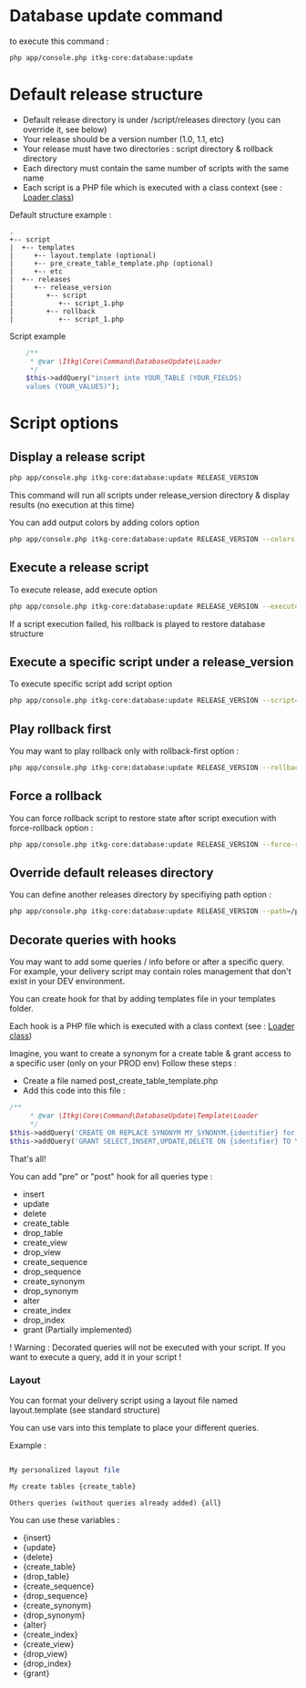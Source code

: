 Database update command
=======================

to execute this command :

```bash
php app/console.php itkg-core:database:update
```

# Default release structure

* Default release directory is under /script/releases directory (you can override it, see below)
* Your release should be a version number (1.0, 1.1, etc)
* Your release must have two directories : script directory & rollback directory
* Each directory must contain the same number of scripts with the same name
* Each script is a PHP file which is executed with a class context (see : [Loader class](https://github.com/itkg/core/blob/master/src/Itkg/Core/Command/DatabaseUpdate/Loader.php))


Default structure example :
```text
.
+-- script
|  +-- templates
|     +-- layout.template (optional)
|     +-- pre_create_table_template.php (optional)
|     +-- etc
|  +-- releases
|     +-- release_version
|        +-- script
|           +-- script_1.php
|        +-- rollback
|           +-- script_1.php
```

Script example

```php
    /**
     * @var \Itkg\Core\Command\DatabaseUpdate\Loader
     */
    $this->addQuery("insert into YOUR_TABLE (YOUR_FIELDS)
    values (YOUR_VALUES)");
```

# Script options

## Display a release script
```bash
php app/console.php itkg-core:database:update RELEASE_VERSION
```

This command will run all scripts under release_version directory & display results (no execution at this time)

You can add output colors by adding colors option

```bash
php app/console.php itkg-core:database:update RELEASE_VERSION --colors
```

## Execute a release script

To execute release, add execute option

```bash
php app/console.php itkg-core:database:update RELEASE_VERSION --execute
```

If a script execution failed, his rollback is played to restore database structure

## Execute a specific script under a release_version

To execute specific script add script option

```bash
php app/console.php itkg-core:database:update RELEASE_VERSION --script=YOUR_SCRIPT_NAME
```

## Play rollback first

You may want to play rollback only with rollback-first option :

```bash
php app/console.php itkg-core:database:update RELEASE_VERSION --rollback-first
```

## Force a rollback

You can force rollback script to restore state after script execution with force-rollback option :

```bash
php app/console.php itkg-core:database:update RELEASE_VERSION --force-rollback
```

## Override default releases directory

You can define another releases directory by specifiying path option :

```bash
php app/console.php itkg-core:database:update RELEASE_VERSION --path=/path/to/you/releases/directory
```

## Decorate queries with hooks

You may want to add some queries / info before or after a specific query.
For example, your delivery script may contain roles management that don't exist in your DEV environment.

You can create hook for that by adding templates file in your templates folder.

Each hook is a PHP file which is executed with a class context (see : [Loader class](https://github.com/itkg/core/blob/master/src/Itkg/Core/Command/DatabaseUpdate/Template/Loader.php))

Imagine, you want to create a synonym for a create table & grant access to a specific user (only on your PROD env)
Follow these steps :

* Create a file named post_create_table_template.php
* Add this code into this file :

```php
/**
     * @var \Itkg\Core\Command\DatabaseUpdate\Template\Loader
     */
$this->addQuery('CREATE OR REPLACE SYNONYM MY_SYNONYM.{identifier} for {identifier}'); // identifier is your table name
$this->addQuery('GRANT SELECT,INSERT,UPDATE,DELETE ON {identifier} TO YOUR_ROLE'); // identifier is you table name

```
That's all!

You can add "pre" or "post" hook for all queries type :
* insert
* update
* delete
* create_table
* drop_table
* create_view
* drop_view
* create_sequence
* drop_sequence
* create_synonym
* drop_synonym
* alter
* create_index
* drop_index
* grant (Partially implemented)

! Warning : Decorated queries will not be executed with your script. If you want to execute a query, add it in your script !

### Layout

You can format your delivery script using a layout file named layout.template (see standard structure)

You can use vars into this template to place your different queries.

Example :

```php

My personalized layout file

My create tables {create_table}

Others queries (without queries already added) {all}
```

You can use these variables :

* {insert}
* {update}
* {delete}
* {create_table}
* {drop_table}
* {create_sequence}
* {drop_sequence}
* {create_synonym}
* {drop_synonym}
* {alter}
* {create_index}
* {create_view}
* {drop_view}
* {drop_index}
* {grant}
